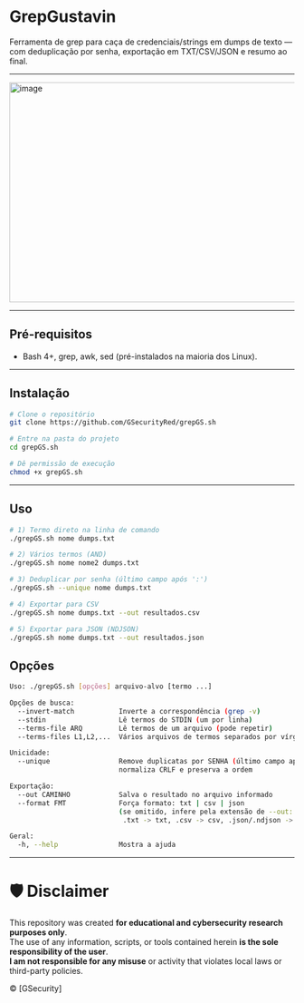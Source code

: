 # GrepGustavin

Ferramenta de grep para caça de credenciais/strings em dumps de texto — com deduplicação por senha, exportação em TXT/CSV/JSON e resumo ao final.
<br>


---
<img width="729" height="388" alt="image" src="https://github.com/user-attachments/assets/e3fb985a-ea60-4b12-9a08-292db5f73568" />





---

## Pré-requisitos

- Bash 4+, grep, awk, sed (pré-instalados na maioria dos Linux).

---

## Instalação

```bash
# Clone o repositório
git clone https://github.com/GSecurityRed/grepGS.sh

# Entre na pasta do projeto
cd grepGS.sh

# Dê permissão de execução
chmod +x grepGS.sh
```

---

## Uso

```bash
# 1) Termo direto na linha de comando
./grepGS.sh nome dumps.txt

# 2) Vários termos (AND)
./grepGS.sh nome nome2 dumps.txt

# 3) Deduplicar por senha (último campo após ':')
./grepGS.sh --unique nome dumps.txt

# 4) Exportar para CSV
./grepGS.sh nome dumps.txt --out resultados.csv

# 5) Exportar para JSON (NDJSON)
./grepGS.sh nome dumps.txt --out resultados.json

```

## Opções

```bash
Uso: ./grepGS.sh [opções] arquivo-alvo [termo ...]

Opções de busca:
  --invert-match           Inverte a correspondência (grep -v)
  --stdin                  Lê termos do STDIN (um por linha)
  --terms-file ARQ         Lê termos de um arquivo (pode repetir)
  --terms-files L1,L2,...  Vários arquivos de termos separados por vírgula

Unicidade:
  --unique                 Remove duplicatas por SENHA (último campo após ':'),
                           normaliza CRLF e preserva a ordem

Exportação:
  --out CAMINHO            Salva o resultado no arquivo informado
  --format FMT             Força formato: txt | csv | json
                           (se omitido, infere pela extensão de --out:
                            .txt -> txt, .csv -> csv, .json/.ndjson -> json)

Geral:
  -h, --help               Mostra a ajuda
```

---

# 🛡️ Disclaimer 

This repository was created **for educational and cybersecurity research purposes only**.  
The use of any information, scripts, or tools contained herein **is the sole responsibility of the user**.  
**I am not responsible for any misuse** or activity that violates local laws or third-party policies.


© [GSecurity]
